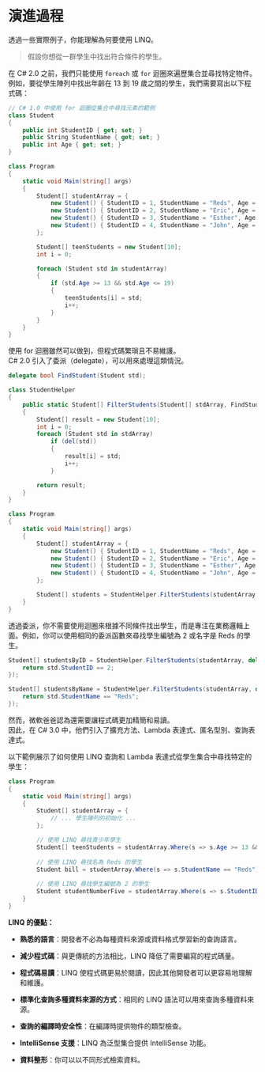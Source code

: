 # 演進過程

透過一些實際例子，你能理解為何要使用 LINQ。  
>假設你想從一群學生中找出符合條件的學生。

在 C# 2.0 之前，我們只能使用 `foreach` 或 `for` 迴圈來遍歷集合並尋找特定物件。  
例如，要從學生陣列中找出年齡在 13 到 19 歲之間的學生，我們需要寫出以下程式碼：

```csharp
// C# 1.0 中使用 for 迴圈從集合中尋找元素的範例
class Student
{
    public int StudentID { get; set; }
    public String StudentName { get; set; }
    public int Age { get; set; }
}

class Program
{
    static void Main(string[] args)
    {
        Student[] studentArray = { 
            new Student() { StudentID = 1, StudentName = "Reds", Age = 10 },
            new Student() { StudentID = 2, StudentName = "Eric", Age = 12 },
            new Student() { StudentID = 3, StudentName = "Esther", Age = 15 },
            new Student() { StudentID = 4, StudentName = "John", Age = 20  },
        };

        Student[] teenStudents = new Student[10];
        int i = 0;

        foreach (Student std in studentArray)
        {
            if (std.Age >= 13 && std.Age <= 19)
            {
                teenStudents[i] = std;
                i++;
            }
        }
    }
}

```

使用 for 迴圈雖然可以做到，但程式碼繁瑣且不易維護。  
C# 2.0 引入了委派（delegate），可以用來處理這類情況。

```csharp
delegate bool FindStudent(Student std);

class StudentHelper
{ 
    public static Student[] FilterStudents(Student[] stdArray, FindStudent del)
    {
        Student[] result = new Student[10];
        int i = 0;
        foreach (Student std in stdArray)
            if (del(std))
            {
                result[i] = std;
                i++;
            }

        return result;
    }
}

class Program
{
    static void Main(string[] args)
    {
        Student[] studentArray = { 
            new Student() { StudentID = 1, StudentName = "Reds", Age = 10 },
            new Student() { StudentID = 2, StudentName = "Eric", Age = 12 },
            new Student() { StudentID = 3, StudentName = "Esther", Age = 15 },
            new Student() { StudentID = 4, StudentName = "John", Age = 20  },
        };

        Student[] students = StudentHelper.FilterStudents(studentArray, delegate(Student std) { return std.Age >= 13 && std.Age <= 19; });
    }
}

```

透過委派，你不需要使用迴圈來根據不同條件找出學生，而是專注在業務邏輯上面。例如，你可以使用相同的委派函數來尋找學生編號為 2 或名字是 Reds 的學生。

```csharp
Student[] studentsByID = StudentHelper.FilterStudents(studentArray, delegate(Student std) {
    return std.StudentID == 2;
});

Student[] studentsByName = StudentHelper.FilterStudents(studentArray, delegate(Student std) {
    return std.StudentName == "Reds";
});

```

然而，微軟爸爸認為還需要讓程式碼更加精簡和易讀。  
因此，在 C# 3.0 中，他們引入了擴充方法、Lambda 表達式、匿名型別、查詢表達式。  

以下範例展示了如何使用 LINQ 查詢和 Lambda 表達式從學生集合中尋找特定的學生：

```csharp
class Program
{
    static void Main(string[] args)
    {
        Student[] studentArray = { 
            // ... 學生陣列的初始化 ...
        };

        // 使用 LINQ 尋找青少年學生
        Student[] teenStudents = studentArray.Where(s => s.Age >= 13 && s.Age <= 19).ToArray();
       
        // 使用 LINQ 尋找名為 Reds 的學生
        Student bill = studentArray.Where(s => s.StudentName == "Reds").FirstOrDefault();
        
        // 使用 LINQ 尋找學生編號為 2 的學生
        Student studentNumberFive = studentArray.Where(s => s.StudentID == 2).FirstOrDefault();
    }
}

```

**LINQ 的優點：**

* **熟悉的語言**：開發者不必為每種資料來源或資料格式學習新的查詢語言。

* **減少程式碼**：與更傳統的方法相比，LINQ 降低了需要編寫的程式碼量。
* **程式碼易讀**：LINQ 使程式碼更易於閱讀，因此其他開發者可以更容易地理解和維護。
* **標準化查詢多種資料來源的方式**：相同的 LINQ 語法可以用來查詢多種資料來源。
* **查詢的編譯時安全性**：在編譯時提供物件的類型檢查。
* **IntelliSense 支援**：LINQ 為泛型集合提供 IntelliSense 功能。
* **資料整形**：你可以以不同形式檢索資料。
